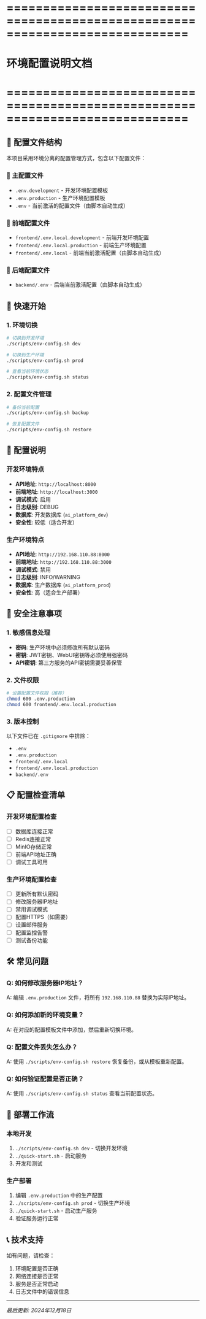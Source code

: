 # =============================================================================
# 环境配置说明文档
# =============================================================================

## 📁 配置文件结构

本项目采用环境分离的配置管理方式，包含以下配置文件：

### 🔧 主配置文件
- `.env.development` - 开发环境配置模板
- `.env.production` - 生产环境配置模板  
- `.env` - 当前激活的配置文件（由脚本自动生成）

### 🎨 前端配置文件
- `frontend/.env.local.development` - 前端开发环境配置
- `frontend/.env.local.production` - 前端生产环境配置
- `frontend/.env.local` - 前端当前激活配置（由脚本自动生成）

### 📡 后端配置文件
- `backend/.env` - 后端当前激活配置（由脚本自动生成）

## 🚀 快速开始

### 1. 环境切换

```bash
# 切换到开发环境
./scripts/env-config.sh dev

# 切换到生产环境  
./scripts/env-config.sh prod

# 查看当前环境状态
./scripts/env-config.sh status
```

### 2. 配置文件管理

```bash
# 备份当前配置
./scripts/env-config.sh backup

# 恢复配置文件
./scripts/env-config.sh restore
```

## 🔧 配置说明

### 开发环境特点
- **API地址**: `http://localhost:8000`
- **前端地址**: `http://localhost:3000`  
- **调试模式**: 启用
- **日志级别**: DEBUG
- **数据库**: 开发数据库 (`ai_platform_dev`)
- **安全性**: 较低（适合开发）

### 生产环境特点
- **API地址**: `http://192.168.110.88:8000`
- **前端地址**: `http://192.168.110.88:3000`
- **调试模式**: 禁用
- **日志级别**: INFO/WARNING
- **数据库**: 生产数据库 (`ai_platform_prod`)
- **安全性**: 高（适合生产部署）

## 🔐 安全注意事项

### 1. 敏感信息处理
- **密码**: 生产环境中必须修改所有默认密码
- **密钥**: JWT密钥、WebUI密钥等必须使用强密码
- **API密钥**: 第三方服务的API密钥需要妥善保管

### 2. 文件权限
```bash
# 设置配置文件权限（推荐）
chmod 600 .env.production
chmod 600 frontend/.env.local.production
```

### 3. 版本控制
以下文件已在 `.gitignore` 中排除：
- `.env`
- `.env.production`
- `frontend/.env.local`
- `frontend/.env.local.production`
- `backend/.env`

## 📋 配置检查清单

### 开发环境配置检查
- [ ] 数据库连接正常
- [ ] Redis连接正常
- [ ] MinIO存储正常
- [ ] 前端API地址正确
- [ ] 调试工具可用

### 生产环境配置检查
- [ ] 更新所有默认密码
- [ ] 修改服务器IP地址
- [ ] 禁用调试模式
- [ ] 配置HTTPS（如需要）
- [ ] 设置邮件服务
- [ ] 配置监控告警
- [ ] 测试备份功能

## 🛠️ 常见问题

### Q: 如何修改服务器IP地址？
A: 编辑 `.env.production` 文件，将所有 `192.168.110.88` 替换为实际IP地址。

### Q: 如何添加新的环境变量？
A: 在对应的配置模板文件中添加，然后重新切换环境。

### Q: 配置文件丢失怎么办？
A: 使用 `./scripts/env-config.sh restore` 恢复备份，或从模板重新配置。

### Q: 如何验证配置是否正确？
A: 使用 `./scripts/env-config.sh status` 查看当前配置状态。

## 🔄 部署工作流

### 本地开发
1. `./scripts/env-config.sh dev` - 切换开发环境
2. `./quick-start.sh` - 启动服务
3. 开发和测试

### 生产部署
1. 编辑 `.env.production` 中的生产配置
2. `./scripts/env-config.sh prod` - 切换生产环境
3. `./quick-start.sh` - 启动生产服务
4. 验证服务运行正常

## 📞 技术支持

如有问题，请检查：
1. 环境配置是否正确
2. 网络连接是否正常
3. 服务是否正常启动
4. 日志文件中的错误信息

---
*最后更新: 2024年12月18日*
